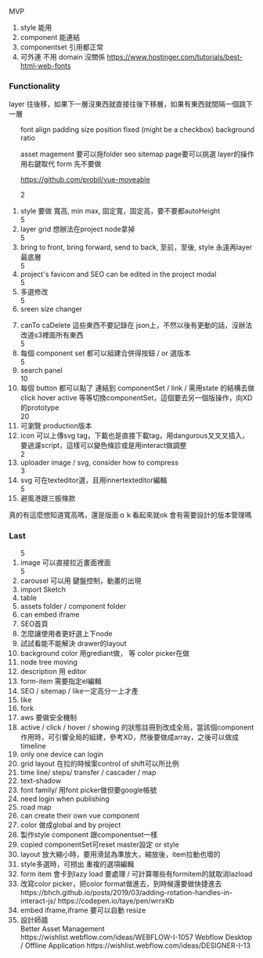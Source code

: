 MVP

1. style 能用
2. component 能連結
3. componentset 引用都正常
4. 可外連 不用 domain 沒關係
https://www.hostinger.com/tutorials/best-html-web-fonts
### Functionality


layer 往後移，如果下一層沒東西就直接往後下移層，如果有東西就間隔一個跳下一層

<ol>
font align
padding
size
position fixed (might be a checkbox) 
background
ratio

asset magement 要可以拖folder
seo sitemap page要可以挑選
layer的操作用右鍵取代
form 先不要做

https://github.com/probil/vue-moveable

2<li>style 要做 寬高, min max, 固定寬，固定高，要不要都autoHeight</li>
5<li>layer grid 想辦法在project node拿掉</li>
5<li>bring to front, bring forward, send to back, 至前，至後, style 永遠再layer最底層</li>
5<li>project's favicon and SEO can be edited in the project modal</li>
5<li>多選修改</li>
5<li>sreen size changer</li>
<li>canTo caDelete 這些東西不要記錄在 json上，不然以後有更動的話，沒辦法改道s3裡面所有東西</li> 
5<li>每個 component set 都可以組建合併得按鈕  / or 選版本</li>
5<li>search panel</li>
10<li>每個 button 都可以點了 連結到 componentSet / link / 需用state 的結構去做 click hover active 等等切換componentSet，這個要去另一個版操作，向XD的prototype</li>
20<li>可瀏覽 production版本</li>
<li>icon 可以上傳svg tag，下載也是直接下載tag，用dangurous叉叉叉插入，要過濾script，這樣可以變色條診或是用interact做調整</li>
2<li>uploader image / svg, consider how to compress</li>
3<li>svg 可在texteditor選，且用innertexteditor編輯</li>
5<li>避風港跟三振條款</li>
</ol>


真的有這麼想知道寬高嗎，還是版面ｏｋ看起來就ok
會有需要設計的版本管理嗎
### Last

<ol>
5<li>image 可以直接拉近畫面裡面</li>
5<li>carousel 可以用 鍵盤控制，動畫的出現</li>
<li>import Sketch</li>
<li>table</li>
<li>assets folder / component folder</li>
<li>can embed iframe</li>
<li>SEO首頁</li>
<li>怎麼讓使用者更好選上下node</li>
<li>試試看能不能解決 drawer的layout</li>
<li>background color 用grediant做， 等 color picker在做</li>
<li>node tree moving</li>
<li>description 用 editor</li>
<li>form-item 需要指定el編輯</li>
<li>SEO / sitemap / like一定高分一上才產</li>
<li>like</li>
<li>fork</li>
<li>aws 要做安全機制</li>
<li>active / click / hover / showing 的狀態註冊到改成全局，當該個component作用時，可引響全局的組建，參考XD，然後要做成array，之後可以做成timeline</li>
<li>only one device can login</li>
<li>grid layout 在拉的時候案control of shift可以所比例</li>
<li>time line/ steps/ transfer / cascader / map </li>
<li>text-shadow</li>
<li>font family/ 用font picker做但要google帳號</li>
<li>need login when publishing </li>
<li>road map</li>
<li>can create their own vue component</li>
<li>color 做成global and by project</li>
<li>製作style component 跟componentset一樣</li>
<li>copied componentSet可reset master設定 or style</li>
<li>layout 放大縮小時，要用滑鼠為準放大，縮放後，item拉動也壞的</li>
<li>style多選時，可撈出 重複的選項編輯</li>
<li>form item 會卡到lazy load 要處理 / 可計算哪些有formitem的就取消lazload</li>
<li>改寫color picker，把color format做進去，到時候還要做快捷進去</li>
https://bhch.github.io/posts/2019/03/adding-rotation-handles-in-interact-js/
https://codepen.io/taye/pen/wrrxKb
<li>embed iframe,iframe 要可以自動 resize</li>
<li>設計師牆</li>
Better Asset Management https://wishlist.webflow.com/ideas/WEBFLOW-I-1057
Webflow Desktop / Offline Application https://wishlist.webflow.com/ideas/DESIGNER-I-13
</ol>
